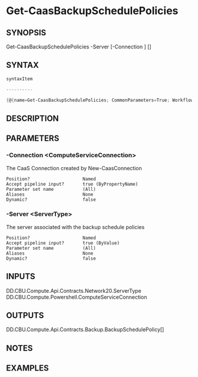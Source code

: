 ﻿Get-CaasBackupSchedulePolicies
===================

## SYNOPSIS

Get-CaasBackupSchedulePolicies -Server <ServerType> [-Connection <ComputeServiceConnection>] [<CommonParameters>]


## SYNTAX
```powershell
syntaxItem                                                                                                                

----------                                                                                                                

{@{name=Get-CaasBackupSchedulePolicies; CommonParameters=True; WorkflowCommonParameters=False; parameter=System.Object[]}}
```

## DESCRIPTION


## PARAMETERS
### -Connection &lt;ComputeServiceConnection&gt;
The CaaS Connection created by New-CaasConnection
```
Position?                    Named
Accept pipeline input?       true (ByPropertyName)
Parameter set name           (All)
Aliases                      None
Dynamic?                     false
```
 
### -Server &lt;ServerType&gt;
The server associated with the backup schedule policies
```
Position?                    Named
Accept pipeline input?       true (ByValue)
Parameter set name           (All)
Aliases                      None
Dynamic?                     false
```

## INPUTS
DD.CBU.Compute.Api.Contracts.Network20.ServerType
DD.CBU.Compute.Powershell.ComputeServiceConnection


## OUTPUTS
DD.CBU.Compute.Api.Contracts.Backup.BackupSchedulePolicy[]


## NOTES


## EXAMPLES
